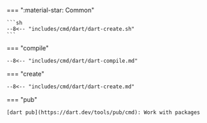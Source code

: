 === ":material-star: Common"

    ```sh
    --8<-- "includes/cmd/dart/dart-create.sh"
    ```

=== "compile"

    --8<-- "includes/cmd/dart/dart-compile.md"

=== "create"

    --8<-- "includes/cmd/dart/dart-create.md"

=== "pub"

    [dart pub](https://dart.dev/tools/pub/cmd): Work with packages
